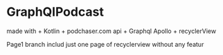 # GraphQlPodcast
made with + Kotlin + podchaser.com api + Graphql Apollo + recyclerView

Page1 branch includ just one page of recyclerview without any featur
